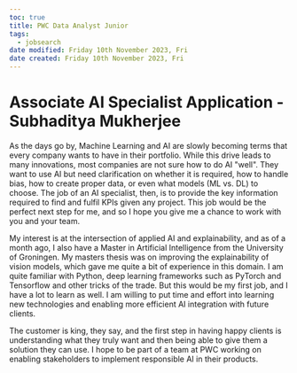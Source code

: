 ```yaml
---
toc: true
title: PWC Data Analyst Junior
tags:
  - jobsearch
date modified: Friday 10th November 2023, Fri
date created: Friday 10th November 2023, Fri
---
```


# Associate AI Specialist Application - Subhaditya Mukherjee


As the days go by, Machine Learning and AI are slowly becoming terms that every company wants to have in their portfolio. While this drive leads to many innovations, most companies are not sure how to do AI "well". They want to use AI but need clarification on whether it is required, how to handle bias, how to create proper data, or even what models (ML vs. DL) to choose. The job of an AI specialist, then, is to provide the key information required to find and fulfil KPIs given any project. This job would be the perfect next step for me, and so I hope you give me a chance to work with you and your team.

My interest is at the intersection of applied AI and explainability, and as of a month ago, I also have a Master in Artificial Intelligence from the University of Groningen. My masters thesis was on improving the explainability of vision models, which gave me quite a bit of experience in this domain. I am quite familiar with Python, deep learning frameworks such as PyTorch and Tensorflow and other tricks of the trade. But this would be my first job, and I have a lot to learn as well. I am willing to put time and effort into learning new technologies and enabling more efficient AI integration with future clients.

The customer is king, they say, and the first step in having happy clients is understanding what they truly want and then being able to give them a solution they can use. I hope to be part of a team at PWC working on enabling stakeholders to implement responsible AI in their products. 
